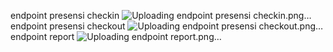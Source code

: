 endpoint presensi checkin ![Uploading endpoint presensi checkin.png…]()
endpoint presensi checkout ![Uploading endpoint presensi checkout.png…]()
endpoint report ![Uploading endpoint report.png…]()
